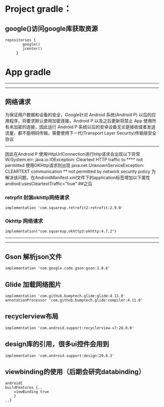 # Project gradle：
## google()访问google库获取资源
	repositories {
        	google()
        	jcenter()
   		 }
# App gradle
---
---
## 网络请求
为保证用户数据和设备的安全，Google针对 Android 系统(Android P) 以后的应用程序，将要求默认使用加密连接，Android P 以及之后更新将禁止 App 使用所有未加密的连接，因此运行 Android P 系统以后的安卓设备无论是接收或者发送流量，都不能明码传输，需要使用下一代(Transport Layer Security)传输层安全协议
****
因此在Android P 使用HttpUrlConnection进行http请求会出现以下异常
	W/System.err: java.io.IOException: Cleartext HTTP traffic to **** not permitted
使用OKHttp请求则出现
	java.net.UnknownServiceException: CLEARTEXT communication ** not permitted by network security policy
为解决该问题，在AndroidManifest.xml文件下的application标签增加以下属性
	android:usesCleartextTraffic="true"
##之后
### retrpfit 封装okhttp网络请求   
	implementation 'com.squareup.retrofit2:retrofit:2.9.0'
### Okhttp 网络请求
	implementation("com.squareup.okhttp3:okhttp:4.7.2")
---
---
## Gson 解析json文件
	implementation 'com.google.code.gson:gson:2.8.6'
## Glide 加载网络图片
	implementation 'com.github.bumptech.glide:glide:4.11.0'
	annotationProcessor 'com.github.bumptech.glide:compiler:4.11.0'
## recyclerview布局
	implementation 'com.android.support:recyclerview-v7:28.0.0'
## design库的引用，很多ui控件会用到
	implementation 'com.android.support:design:29.0.3'
## viewbinding的使用（后期会研究databinding）
	android{
	buildFeatures {..
        viewBinding true
    	}
 	..}
 